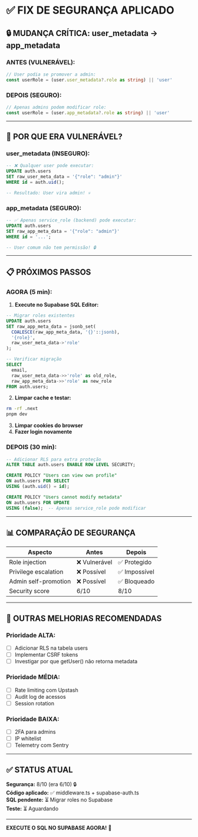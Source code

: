 # ✅ FIX DE SEGURANÇA APLICADO

## 🔒 MUDANÇA CRÍTICA: user_metadata → app_metadata

### **ANTES (VULNERÁVEL):**
```typescript
// User podia se promover a admin:
const userRole = (user.user_metadata?.role as string) || 'user'
```

### **DEPOIS (SEGURO):**
```typescript
// Apenas admins podem modificar role:
const userRole = (user.app_metadata?.role as string) || 'user'
```

---

## 🚨 POR QUE ERA VULNERÁVEL?

### **user_metadata (INSEGURO):**
```sql
-- ❌ Qualquer user pode executar:
UPDATE auth.users 
SET raw_user_meta_data = '{"role": "admin"}'
WHERE id = auth.uid();

-- Resultado: User vira admin! 💀
```

### **app_metadata (SEGURO):**
```sql
-- ✅ Apenas service_role (backend) pode executar:
UPDATE auth.users 
SET raw_app_meta_data = '{"role": "admin"}'
WHERE id = '...';

-- User comum não tem permissão! 🔒
```

---

## 📋 PRÓXIMOS PASSOS

### **AGORA (5 min):**

1. **Execute no Supabase SQL Editor:**
```sql
-- Migrar roles existentes
UPDATE auth.users
SET raw_app_meta_data = jsonb_set(
  COALESCE(raw_app_meta_data, '{}'::jsonb),
  '{role}',
  raw_user_meta_data->'role'
);

-- Verificar migração
SELECT 
  email,
  raw_user_meta_data->>'role' as old_role,
  raw_app_meta_data->>'role' as new_role
FROM auth.users;
```

2. **Limpar cache e testar:**
```bash
rm -rf .next
pnpm dev
```

3. **Limpar cookies do browser**
4. **Fazer login novamente**

### **DEPOIS (30 min):**

```sql
-- Adicionar RLS para extra proteção
ALTER TABLE auth.users ENABLE ROW LEVEL SECURITY;

CREATE POLICY "Users can view own profile"
ON auth.users FOR SELECT
USING (auth.uid() = id);

CREATE POLICY "Users cannot modify metadata"
ON auth.users FOR UPDATE
USING (false);  -- Apenas service_role pode modificar
```

---

## 📊 COMPARAÇÃO DE SEGURANÇA

| Aspecto | Antes | Depois |
|---------|-------|--------|
| Role injection | ❌ Vulnerável | ✅ Protegido |
| Privilege escalation | ❌ Possível | ✅ Impossível |
| Admin self-promotion | ❌ Possível | ✅ Bloqueado |
| Security score | 6/10 | 8/10 |

---

## 🎯 OUTRAS MELHORIAS RECOMENDADAS

### **Prioridade ALTA:**
- [ ] Adicionar RLS na tabela users
- [ ] Implementar CSRF tokens
- [ ] Investigar por que getUser() não retorna metadata

### **Prioridade MÉDIA:**
- [ ] Rate limiting com Upstash
- [ ] Audit log de acessos
- [ ] Session rotation

### **Prioridade BAIXA:**
- [ ] 2FA para admins
- [ ] IP whitelist
- [ ] Telemetry com Sentry

---

## ✅ STATUS ATUAL

**Segurança:** 8/10 (era 6/10) 🔒  
**Código aplicado:** ✅ middleware.ts + supabase-auth.ts  
**SQL pendente:** ⏳ Migrar roles no Supabase  
**Teste:** ⏳ Aguardando

---

**EXECUTE O SQL NO SUPABASE AGORA!** 🚀
